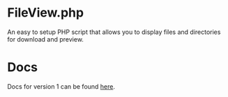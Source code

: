 # FileView.php

An easy to setup PHP script that allows you to display files and directories for download and preview.

# Docs

Docs for version 1 can be found [here](docs/v1.md).